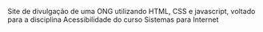 Site de divulgação de uma ONG utilizando HTML, CSS e javascript, voltado para a disciplina Acessibilidade do curso Sistemas para Internet
